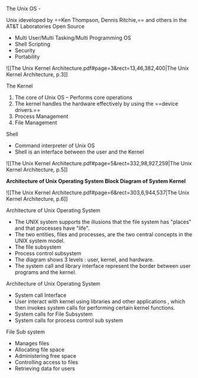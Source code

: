 The Unix OS - 

Unix ideveloped  by ==Ken Thompson, Dennis Ritchie,== and others in the AT&T Laboratories Open Source 
- Multi User/Multi Tasking/Multi Programming OS 
- Shell Scripting 
- Security 
- Portability


![[The Unix Kernel Architecture.pdf#page=3&rect=13,46,382,400|The Unix Kernel Architecture, p.3]]



The Kernel 
1. The core of Unix OS – Performs core operations 
2. The kernel handles the hardware effectively by using the ==device drivers.== 
3. Process Management 
4. File Management

Shell 
- Command interpreter of Unix OS 
- Shell is an interface between the user and the Kernel

![[The Unix Kernel Architecture.pdf#page=5&rect=332,98,927,259|The Unix Kernel Architecture, p.5]]

**Architecture of Unix Operating System Block Diagram of System Kernel**

![[The Unix Kernel Architecture.pdf#page=6&rect=303,6,944,537|The Unix Kernel Architecture, p.6]]



Architecture of Unix Operating System 
- The UNIX system supports the illusions that the file system has "places" and that processes have "life". 
- The two entities, files and processes, are the two central concepts in the UNIX system model. 
- The file subsystem 
- Process control subsystem 
- The diagram shows 3 levels : user, kernel, and hardware. 
- The system call and library interface represent the border between user programs and the kernel.

Architecture of Unix Operating System 
- System call Interface 
- User interact with kernel using libraries and other applications , which then invokes system calls for performing certain kernel functions. 
- System calls for File Subsystem 
- System calls for process control sub system

File Sub system 
- Manages files 
- Allocating file space 
- Administering free space 
- Controlling access to files 
- Retrieving data for users

